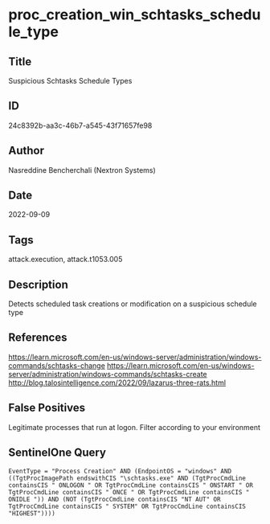 # proc_creation_win_schtasks_schedule_type

## Title
Suspicious Schtasks Schedule Types

## ID
24c8392b-aa3c-46b7-a545-43f71657fe98

## Author
Nasreddine Bencherchali (Nextron Systems)

## Date
2022-09-09

## Tags
attack.execution, attack.t1053.005

## Description
Detects scheduled task creations or modification on a suspicious schedule type

## References
https://learn.microsoft.com/en-us/windows-server/administration/windows-commands/schtasks-change
https://learn.microsoft.com/en-us/windows-server/administration/windows-commands/schtasks-create
http://blog.talosintelligence.com/2022/09/lazarus-three-rats.html

## False Positives
Legitimate processes that run at logon. Filter according to your environment

## SentinelOne Query
```
EventType = "Process Creation" AND (EndpointOS = "windows" AND ((TgtProcImagePath endswithCIS "\schtasks.exe" AND (TgtProcCmdLine containsCIS " ONLOGON " OR TgtProcCmdLine containsCIS " ONSTART " OR TgtProcCmdLine containsCIS " ONCE " OR TgtProcCmdLine containsCIS " ONIDLE ")) AND (NOT (TgtProcCmdLine containsCIS "NT AUT" OR TgtProcCmdLine containsCIS " SYSTEM" OR TgtProcCmdLine containsCIS "HIGHEST"))))

```